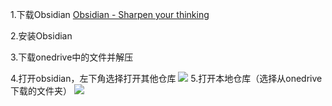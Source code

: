 
1.下载Obsidian 
[Obsidian - Sharpen your thinking](https://obsidian.md/)

2.安装Obsidian

3.下载onedrive中的文件并解压

4.打开obsidian，左下角选择打开其他仓库
![](https://s2.loli.net/2023/11/06/bWhEYpPsxm53zoL.png)
5.打开本地仓库（选择从onedrive下载的文件夹）
![](https://s2.loli.net/2023/11/06/wGrIcmoNPfjDs6v.png)
